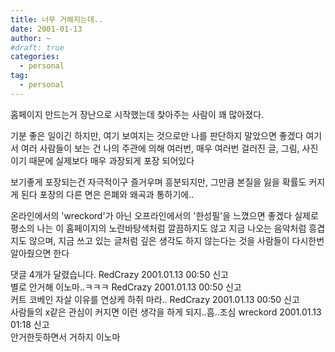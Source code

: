 ```yaml
---
title: 너무 거해지는데..
date: 2001-01-13
author: ~
#draft: true
categories:
  - personal
tag:
  - personal
---
```




홈페이지 만드는거 장난으로 시작했는데
찾아주는 사람이 꽤 많아졌다.

기분 좋은 일이긴 하지만,
여기 보여지는 것으로만 나를 판단하지 말았으면 좋겠다
여기서 여러 사람들이 보는 건 나의 주관에 의해
여러번, 매우 여러번 걸러진 글, 그림, 사진이기 때문에
실제보다 매우 과장되게 포장 되어있다

보기좋게 포장되는건 자극적이구 즐거우며 흥분되지만,
그만큼 본질을 잃을 확률도 커지게 된다
포장의 다른 면은 은폐와 왜곡과 통하기에..

온라인에서의 'wreckord'가 아닌 
오프라인에서의 '한성필'을 느꼈으면 좋겠다
실제로 평소의 나는 이 홈페이지의 노란바탕색처럼 깔끔하지도 않고
지금 나오는 음악처럼 흥겹지도 않으며,
지금 쓰고 있는 글처럼 깊은 생각도 하지 않는다는 것을
사람들이 다시한번 알아줬으면 한다


 댓글  4개가 달렸습니다.
RedCrazy 2001.01.13 00:50 신고   
별로 안거해 이노마..ㅋㅋㅋ
RedCrazy 2001.01.13 00:50 신고   
커트 코베인 자살 이유를 연상케 하쥐 마라..
RedCrazy 2001.01.13 00:50 신고   
사람들의 x같은 관심이 커지면 이런 생각을 하게 되지..흠..조심
wreckord 2001.01.13 01:18 신고   
안거한듯하면서 거하지 이노마





